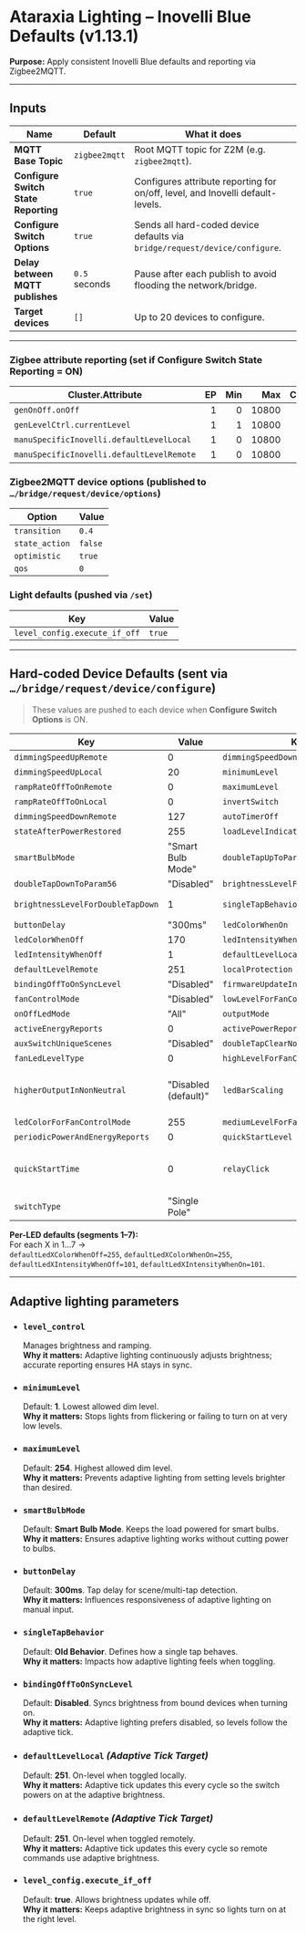 # Ataraxia Lighting – Inovelli Blue Defaults (v1.13.1)

**Purpose:** Apply consistent Inovelli Blue defaults and reporting via Zigbee2MQTT.

---

## Inputs

| Name | Default | What it does |
|---|---|---|
| **MQTT Base Topic** | `zigbee2mqtt` | Root MQTT topic for Z2M (e.g. `zigbee2mqtt`). |
| **Configure Switch State Reporting** | `true` | Configures attribute reporting for on/off, level, and Inovelli default-levels. |
| **Configure Switch Options** | `true` | Sends all hard-coded device defaults via `bridge/request/device/configure`. |
| **Delay between MQTT publishes** | `0.5` seconds | Pause after each publish to avoid flooding the network/bridge. |
| **Target devices** | `[]` | Up to 20 devices to configure. |

---

### Zigbee attribute reporting (set if **Configure Switch State Reporting** = ON)

| Cluster.Attribute | EP | Min | Max | Change |
|---|---:|---:|---:|---:|
| `genOnOff.onOff` | 1 | 0 | 10800 | 0 |
| `genLevelCtrl.currentLevel` | 1 | 1 | 10800 | 1 |
| `manuSpecificInovelli.defaultLevelLocal` | 1 | 0 | 10800 | 1 |
| `manuSpecificInovelli.defaultLevelRemote` | 1 | 0 | 10800 | 1 |

### Zigbee2MQTT device options (published to `…/bridge/request/device/options`)
| Option | Value |
|---|---|
| `transition` | `0.4` |
| `state_action` | `false` |
| `optimistic` | `true` |
| `qos` | `0` |

### Light defaults (pushed via `/set`)
| Key | Value |
|---|---|
| `level_config.execute_if_off` | `true` |

---

## Hard-coded Device Defaults (sent via `…/bridge/request/device/configure`)

> These values are pushed to each device when **Configure Switch Options** is ON.

| Key | Value | Key | Value |
|---|---|---|---|
| `dimmingSpeedUpRemote` | 0 | `dimmingSpeedDownLocal` | 127 |
| `dimmingSpeedUpLocal` | 20 | `minimumLevel` | 1 |
| `rampRateOffToOnRemote` | 0 | `maximumLevel` | 254 |
| `rampRateOffToOnLocal` | 0 | `invertSwitch` | "No" |
| `dimmingSpeedDownRemote` | 127 | `autoTimerOff` | 0 |
| `stateAfterPowerRestored` | 255 | `loadLevelIndicatorTimeout` | "Stay On" |
| `smartBulbMode` | "Smart Bulb Mode" | `doubleTapUpToParam55` | "Disabled" |
| `doubleTapDownToParam56` | "Disabled" | `brightnessLevelForDoubleTapUp` | 254 |
| `brightnessLevelForDoubleTapDown` | 1 | `singleTapBehavior` | "Old Behavior" |
| `buttonDelay` | "300ms" | `ledColorWhenOn` | 170 |
| `ledColorWhenOff` | 170 | `ledIntensityWhenOn` | 33 |
| `ledIntensityWhenOff` | 1 | `defaultLevelLocal` | 251 |
| `defaultLevelRemote` | 251 | `localProtection` | "Disabled" |
| `bindingOffToOnSyncLevel` | "Disabled" | `firmwareUpdateInProgressIndicator` | "Enabled" |
| `fanControlMode` | "Disabled" | `lowLevelForFanControlMode` | 63 |
| `onOffLedMode` | "All" | `outputMode` | "Dimmer" |
| `activeEnergyReports` | 0 | `activePowerReports` | 0 |
| `auxSwitchUniqueScenes` | "Disabled" | `doubleTapClearNotifications` | "Disabled" |
| `fanLedLevelType` | 0 | `highLevelForFanControlMode` | 254 |
| `higherOutputInNonNeutral` | "Disabled (default)" | `ledBarScaling` | "Gen3 method (VZM-style)" |
| `ledColorForFanControlMode` | 255 | `mediumLevelForFanControlMode` | 128 |
| `periodicPowerAndEnergyReports` | 0 | `quickStartLevel` | 254 |
| `quickStartTime` | 0 | `relayClick` | "Enabled (Click Sound Off)" |
| `switchType` | "Single Pole" |  |  |

**Per-LED defaults (segments 1–7):**  
For each X in 1…7 →  
`defaultLedXColorWhenOff=255`, `defaultLedXColorWhenOn=255`, `defaultLedXIntensityWhenOff=101`, `defaultLedXIntensityWhenOn=101`.

---

## Adaptive lighting parameters

- ### `level_control`
  Manages brightness and ramping.  
  **Why it matters:** Adaptive lighting continuously adjusts brightness; accurate reporting ensures HA stays in sync.

- ### `minimumLevel`
  Default: **1**. Lowest allowed dim level.  
  **Why it matters:** Stops lights from flickering or failing to turn on at very low levels.

- ### `maximumLevel`
  Default: **254**. Highest allowed dim level.  
  **Why it matters:** Prevents adaptive lighting from setting levels brighter than desired.

- ### `smartBulbMode`
  Default: **Smart Bulb Mode**. Keeps the load powered for smart bulbs.  
  **Why it matters:** Ensures adaptive lighting works without cutting power to bulbs.

- ### `buttonDelay`
  Default: **300ms**. Tap delay for scene/multi-tap detection.  
  **Why it matters:** Influences responsiveness of adaptive lighting on manual input.

- ### `singleTapBehavior`
  Default: **Old Behavior**. Defines how a single tap behaves.  
  **Why it matters:** Impacts how adaptive lighting feels when toggling.

- ### `bindingOffToOnSyncLevel`
  Default: **Disabled**. Syncs brightness from bound devices when turning on.  
  **Why it matters:** Adaptive lighting prefers disabled, so levels follow the adaptive tick.

- ### `defaultLevelLocal` *(Adaptive Tick Target)*
  Default: **251**. On-level when toggled locally.  
  **Why it matters:** Adaptive tick updates this every cycle so the switch powers on at the adaptive brightness.

- ### `defaultLevelRemote` *(Adaptive Tick Target)*
  Default: **251**. On-level when toggled remotely.  
  **Why it matters:** Adaptive tick updates this every cycle so remote commands use adaptive brightness.

- ### `level_config.execute_if_off`
  Default: **true**. Allows brightness updates while off.  
  **Why it matters:** Keeps adaptive brightness in sync so lights turn on at the right level.
